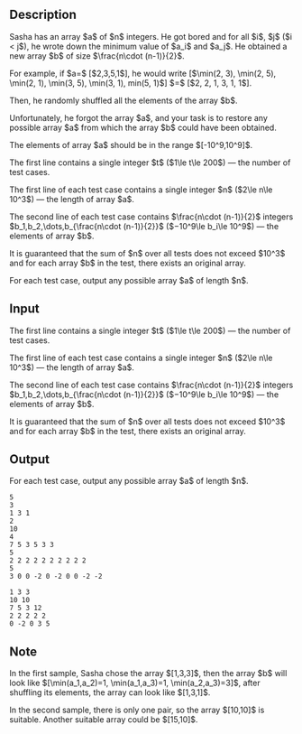 ## Description

<div><p>Sasha has an array $a$ of $n$ integers. He got bored and for all $i$, $j$ ($i &lt; j$), he wrote down the minimum value of $a_i$ and $a_j$. He obtained a new array $b$ of size $\frac{n\cdot (n-1)}{2}$.</p><p>For example, if $a=$ [$2,3,5,1$], he would write [$\min(2, 3), \min(2, 5), \min(2, 1), \min(3, 5), \min(3, 1), min(5, 1)$] $=$ [$2, 2, 1, 3, 1, 1$].</p><p>Then, he randomly <span class="tex-font-style-bf">shuffled</span> all the elements of the array $b$.</p><p>Unfortunately, he forgot the array $a$, and your task is to restore any possible array $a$ from which the array $b$ could have been obtained.</p><p><span class="tex-font-style-bf">The elements of array $a$ should be in the range $[-10^9,10^9]$</span>.</p></div><div class="input-specification"><p>The first line contains a single integer $t$ ($1\le t\le 200$)&nbsp;— the number of test cases.</p><p>The first line of each test case contains a single integer $n$ ($2\le n\le 10^3$)&nbsp;— the length of array $a$.</p><p>The second line of each test case contains $\frac{n\cdot (n-1)}{2}$ integers $b_1,b_2,\dots,b_{\frac{n\cdot (n-1)}{2}}$ ($−10^9\le b_i\le 10^9$)&nbsp;— the elements of array $b$.</p><p>It is guaranteed that the sum of $n$ over all tests does not exceed $10^3$ and for each array $b$ in the test, there exists an original array.</p></div><div class="output-specification"><p>For each test case, output any possible array $a$ of length $n$.</p></div>

## Input

<p>The first line contains a single integer $t$ ($1\le t\le 200$)&nbsp;— the number of test cases.</p><p>The first line of each test case contains a single integer $n$ ($2\le n\le 10^3$)&nbsp;— the length of array $a$.</p><p>The second line of each test case contains $\frac{n\cdot (n-1)}{2}$ integers $b_1,b_2,\dots,b_{\frac{n\cdot (n-1)}{2}}$ ($−10^9\le b_i\le 10^9$)&nbsp;— the elements of array $b$.</p><p>It is guaranteed that the sum of $n$ over all tests does not exceed $10^3$ and for each array $b$ in the test, there exists an original array.</p>

## Output

<p>For each test case, output any possible array $a$ of length $n$.</p>





```input1|2,3,6,7,10,11
5
3
1 3 1
2
10
4
7 5 3 5 3 3
5
2 2 2 2 2 2 2 2 2 2
5
3 0 0 -2 0 -2 0 0 -2 -2
```




```output1
1 3 3
10 10
7 5 3 12
2 2 2 2 2
0 -2 0 3 5
```



## Note

<p>In the first sample, Sasha chose the array $[1,3,3]$, then the array $b$ will look like $[\min(a_1,a_2)=1, \min(a_1,a_3)=1, \min(a_2,a_3)=3]$, after shuffling its elements, the array can look like $[1,3,1]$.</p><p>In the second sample, there is only one pair, so the array $[10,10]$ is suitable. Another suitable array could be $[15,10]$.</p>
